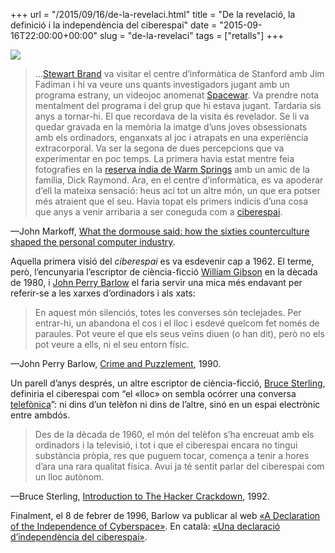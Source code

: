 +++
url = "/2015/09/16/de-la-revelaci.html"
title = "De la revelació, la definició i la independència del ciberespai"
date = "2015-09-16T22:00:00+00:00"
slug = "de-la-revelaci"
tags = ["retalls"]
+++

<a title="See page for author [Public domain], via Wikimedia Commons" href="http://commons.wikimedia.org/wiki/File%3AAdolphe_Bitard_-_T%C3%A9l%C3%A9phone.jpg"><img src="http://upload.wikimedia.org/wikipedia/commons/1/12/Adolphe_Bitard_-_T%C3%A9l%C3%A9phone.jpg" class="img-responsive"></a>

> …[Stewart Brand](https://en.wikipedia.org/wiki/Stewart_Brand) va visitar el centre d’informàtica de Stanford amb Jim Fadiman i hi va veure uns quants investigadors jugant amb un programa estrany, un videojoc anomenat [Spacewar](https://en.wikipedia.org/wiki/Spacewar_%28video_game%29). Va prendre nota mentalment del programa i del grup que hi estava jugant. Tardaria sis anys a tornar-hi.
El que recordava de la visita és revelador. Se li va quedar gravada en la memòria la imatge d’uns joves obsessionats amb els ordinadors, enganxats al joc i atrapats en una experiència extracorporal. Va ser la segona de dues percepcions que va experimentar en poc temps. La primera havia estat mentre feia fotografies en la [reserva índia de Warm Springs](https://en.wikipedia.org/wiki/Warm_Springs_Indian_Reservation) amb un amic de la família, Dick Raymond. Ara, en el centre d’informàtica, es va apoderar d’ell la mateixa sensació: heus ací tot un altre món, un que era potser més atraient que el seu. Havia topat els primers indicis d’una cosa que anys a venir arribaria a ser coneguda com a [ciberespai](http://en.wikipedia.org/wiki/Cyberspace).

—John Markoff, [What the dormouse said: how the sixties counterculture shaped the personal computer industry](http://en.wikipedia.org/wiki/What_the_Dormouse_Said).

Aquella primera visió del *ciberespai* es va esdevenir cap a 1962. El terme, però, l’encunyaria l’escriptor de ciència-ficció [William Gibson](https://en.wikipedia.org/wiki/William_Gibson) en la dècada de 1980, i [John Perry Barlow](https://en.wikipedia.org/wiki/John_Perry_Barlow) el faria servir una mica més endavant per referir-se a les xarxes d’ordinadors i als xats:

> En aquest món silenciós, totes les converses són teclejades. Per entrar-hi, un abandona el cos i el lloc i esdevé quelcom fet només de paraules. Pot veure el que els seus veïns diuen (o han dit), però no els pot veure a ells, ni el seu entorn físic.

—John Perry Barlow, [Crime and Puzzlement](https://w2.eff.org/Misc/Publications/John_Perry_Barlow/HTML/crime_and_puzzlement_1.html), 1990.

Un parell d’anys després, un altre escriptor de ciència-ficció, [Bruce Sterling](https://en.wikipedia.org/wiki/Bruce_Sterling), definiria el ciberespai com “el «lloc» on sembla ocórrer una conversa [telefònica](/2013/04/25/internet-s-com.html)”: ni dins d’un telèfon ni dins de l’altre, sinó en un espai electrònic entre ambdós.

> Des de la dècada de 1960, el món del telèfon s’ha encreuat amb els ordinadors i la televisió, i tot i que el ciberespai encara no tingui substància pròpia, res que puguem tocar, comença a tenir a hores d’ara una rara qualitat física. Avui ja té sentit parlar del ciberespai com un lloc autònom.

—Bruce Sterling, [Introduction to The Hacker Crackdown](https://en.wikipedia.org/wiki/The_Hacker_Crackdown), 1992.

Finalment, el 8 de febrer de 1996, Barlow va publicar al web [«A Declaration of the Independence of Cyberspace»](https://en.wikipedia.org/wiki/A_Declaration_of_the_Independence_of_Cyberspace). En català: [«Una declaració d’independència del ciberespai»](https://ca.wikipedia.org/wiki/Una_declaraci%C3%B3_d’independ%C3%A8ncia_del_ciberespai).

